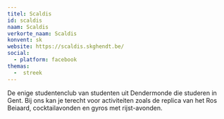 ```yaml
---
titel: Scaldis
id: scaldis
naam: Scaldis
verkorte_naam: Scaldis
konvent: sk
website: https://scaldis.skghendt.be/
social:
  - platform: facebook
themas:
  -  streek
---
```

De enige studentenclub van studenten uit Dendermonde die studeren in Gent. Bij ons kan je terecht voor activiteiten zoals de replica van het Ros Beiaard, cocktailavonden en gyros met rijst-avonden.
